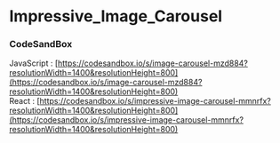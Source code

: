 # Impressive_Image_Carousel

### CodeSandBox

JavaScript : [https://codesandbox.io/s/image-carousel-mzd884?resolutionWidth=1400&resolutionHeight=800](https://codesandbox.io/s/image-carousel-mzd884?resolutionWidth=1400&resolutionHeight=800) \
React : [https://codesandbox.io/s/impressive-image-carousel-mmnrfx?resolutionWidth=1400&resolutionHeight=800](https://codesandbox.io/s/impressive-image-carousel-mmnrfx?resolutionWidth=1400&resolutionHeight=800)
